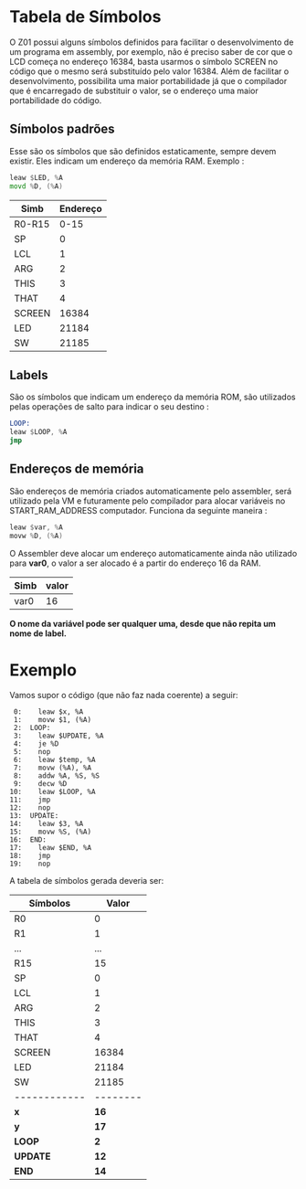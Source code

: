 # Tabela de Símbolos 

O Z01 possui alguns símbolos definidos para facilitar o desenvolvimento de um programa em assembly, por exemplo, não é preciso saber de cor que o LCD começa no endereço 16384, basta usarmos o símbolo SCREEN no código que o mesmo será substituído pelo valor 16384. Além de facilitar o desenvolvimento, possibilita uma maior portabilidade já que o compilador que é encarregado de substituir o valor, se o endereço  uma maior portabilidade do código. 

## Símbolos padrões

Esse são os símbolos que são definidos estaticamente, sempre devem existir. Eles indicam um endereço da memória RAM. Exemplo :

``` asm
leaw $LED, %A
movd %D, (%A)
```


| Simb   | Endereço |
|--------|----------|
| R0-R15 |     0-15 |
| SP     |        0 |
| LCL    |        1 |
| ARG    |        2 |
| THIS   |        3 |
| THAT   |        4 |
| SCREEN |    16384 |
| LED    |    21184 |
| SW     |    21185 |

## Labels

São os símbolos que indicam um endereço da memória ROM, são utilizados pelas operações de salto para indicar o seu destino :

``` asm
LOOP:
leaw $LOOP, %A
jmp
```
## Endereços de memória

São endereços de memória criados automaticamente pelo assembler, será utilizado pela VM e futuramente pelo compilador para alocar variáveis no START_RAM_ADDRESS computador. Funciona da seguinte maneira :

``` asm
leaw $var, %A    
movw %D, (%A)
```

O Assembler deve alocar um endereço automaticamente ainda não utilizado para **var0**, o valor a ser alocado é a partir do endereço 16 da RAM.

| Simb | valor |
|------|-------|
| var0 |    16 |

**O nome da variável pode ser qualquer uma, desde que não repita um nome de label.**

# Exemplo

Vamos supor o código (que não faz nada coerente) a seguir:

```
 0:    leaw $x, %A
 1:    movw $1, (%A)
 2:  LOOP:
 3:    leaw $UPDATE, %A
 4:    je %D
 5:    nop
 6:    leaw $temp, %A
 7:    movw (%A), %A
 8:    addw %A, %S, %S
 9:    decw %D
10:    leaw $LOOP, %A
11:    jmp
12:    nop
13:  UPDATE:
14:    leaw $3, %A
15:    movw %S, (%A)
16:  END:
17:    leaw $END, %A
18:    jmp
19:    nop
```

A tabela de símbolos gerada deveria ser:

| Símbolos   |  Valor |
|------------|--------|
| R0         |      0 |
| R1         |      1 |
| ...        |    ... |
| R15        |     15 |
| SP         |      0 |
| LCL        |      1 |
| ARG        |      2 |
| THIS       |      3 |
| THAT       |      4 |
| SCREEN     |  16384 |
| LED        |  21184 |
| SW         |  21185 |
|------------|--------|
| **x**      | **16** |
| **y**      | **17** |
| **LOOP**   |  **2** |
| **UPDATE** | **12** |
| **END**    | **14** |
